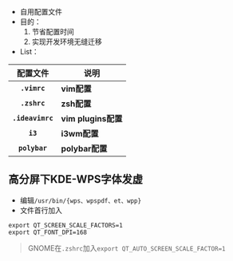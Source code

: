 - 自用配置文件
- 目的：
  1. 节省配置时间
  2. 实现开发环境无缝迁移
- List：

|     配置文件     | 说明                |
| :--------------: | ------------------- |
|   **`.vimrc`**   | **vim配置**         |
|   **`.zshrc`**   | **zsh配置**         |
| **`.ideavimrc`** | **vim plugins配置** |
|     **`i3`**     | **i3wm配置**        |
|  **`polybar`**   | **polybar配置**     |

## 高分屏下KDE-WPS字体发虚

- 编辑`/usr/bin/{wps、wpspdf、et、wpp}`
- 文件首行加入

```shell
export QT_SCREEN_SCALE_FACTORS=1
export QT_FONT_DPI=168
```

> GNOME在`.zshrc`加入`export QT_AUTO_SCREEN_SCALE_FACTOR=1`

